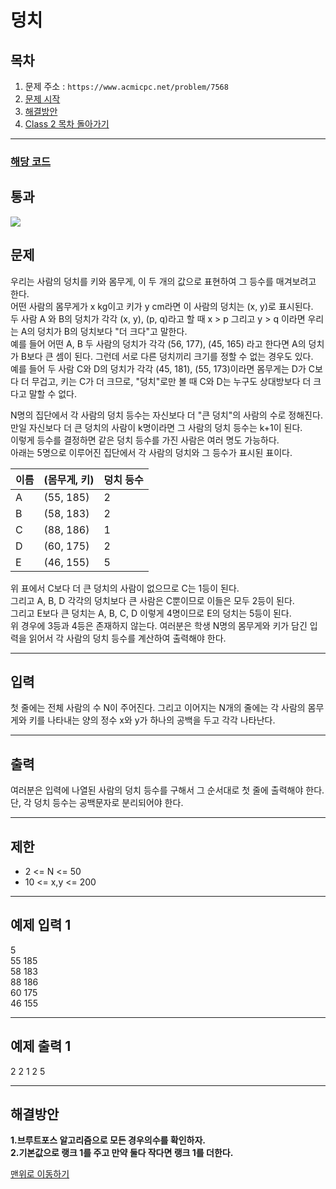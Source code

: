 # 덩치

## 목차

1. 문제 주소 : `https://www.acmicpc.net/problem/7568`
2. [문제 시작](#문제)
3. [해결방안](#해결방안)
4. [Class 2 목차 돌아가기](../README.md)
___

### [해당 코드](./덩치.java)

## 통과

<img src="https://github.com/user-attachments/assets/099e5f35-bad5-4e57-9f76-8a15ee25be23">

## 문제

우리는 사람의 덩치를 키와 몸무게, 이 두 개의 값으로 표현하여 그 등수를 매겨보려고 한다.<br>
어떤 사람의 몸무게가 x kg이고 키가 y cm라면 이 사람의 덩치는 (x, y)로 표시된다.<br>
두 사람 A 와 B의 덩치가 각각 (x, y), (p, q)라고 할 때 x > p 그리고 y > q 이라면 우리는 A의 덩치가 B의 덩치보다 "더 크다"고 말한다.<br>
예를 들어 어떤 A, B 두 사람의 덩치가 각각 (56, 177), (45, 165) 라고 한다면 A의 덩치가 B보다 큰 셈이 된다. 그런데 서로 다른 덩치끼리 크기를 정할 수 없는 경우도 있다.<br> 예를 들어 두 사람 C와 D의 덩치가 각각 (45, 181), (55, 173)이라면 몸무게는 D가 C보다 더 무겁고, 키는 C가 더 크므로, "덩치"로만 볼 때 C와 D는 누구도 상대방보다 더 크다고 말할 수 없다.

N명의 집단에서 각 사람의 덩치 등수는 자신보다 더 "큰 덩치"의 사람의 수로 정해진다.<br>
만일 자신보다 더 큰 덩치의 사람이 k명이라면 그 사람의 덩치 등수는 k+1이 된다.<br>
이렇게 등수를 결정하면 같은 덩치 등수를 가진 사람은 여러 명도 가능하다.<br>
아래는 5명으로 이루어진 집단에서 각 사람의 덩치와 그 등수가 표시된 표이다.

|이름|(몸무게, 키)|덩치 등수|
|---|---|---|
|A	|(55, 185)|	2|
|B	|(58, 183)|	2|
|C	|(88, 186)|	1|
|D	|(60, 175)|	2|
|E	|(46, 155)|	5|

위 표에서 C보다 더 큰 덩치의 사람이 없으므로 C는 1등이 된다.<br>
그리고 A, B, D 각각의 덩치보다 큰 사람은 C뿐이므로 이들은 모두 2등이 된다.<br>
그리고 E보다 큰 덩치는 A, B, C, D 이렇게 4명이므로 E의 덩치는 5등이 된다.<br>
위 경우에 3등과 4등은 존재하지 않는다. 여러분은 학생 N명의 몸무게와 키가 담긴 입력을 읽어서 각 사람의 덩치 등수를 계산하여 출력해야 한다.


___

## 입력

첫 줄에는 전체 사람의 수 N이 주어진다. 그리고 이어지는 N개의 줄에는 각 사람의 몸무게와 키를 나타내는 양의 정수 x와 y가 하나의 공백을 두고 각각 나타난다.

___

## 출력

여러분은 입력에 나열된 사람의 덩치 등수를 구해서 그 순서대로 첫 줄에 출력해야 한다. 단, 각 덩치 등수는 공백문자로 분리되어야 한다.

___

## 제한

+ 2 <= N <= 50
+ 10 <= x,y <= 200

---

## 예제 입력 1

5 <br>
55 185 <br>
58 183 <br>
88 186 <br>
60 175 <br>
46 155

---

## 예제 출력 1

2 2 1 2 5

---
## 해결방안
**1.브루트포스 알고리즘으로 모든 경우의수를 확인하자.**<br>
**2.기본값으로 랭크 1를 주고 만약 둘다 작다면 랭크 1를 더한다.**<br>

[맨위로 이동하기](#덩치)